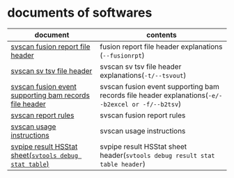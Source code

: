# documents of softwares

|document | contents
|---------|---------
|[svscan fusion report file header](./doc/svscan.fusion.result.header.md)|fusion report file header explanations (```--fusionrpt```)
|[svscan sv tsv file header](./doc/svscan.sv.result.header.md)|svscan sv tsv file header explanations(```-t/--tsvout```)
|[svscan fusion event supporting bam records file header](./doc/svscan.fusion.reads.header.md)|svscan fusion event supporting bam records file header explanations(```-e/--b2excel or -f/--b2tsv```)
|[svscan report rules](./doc/svscan.fusion.report.rules.md)|svscan fusion report rules
|[svscan usage instructions](./doc/svscan.usage.instructions.md)|svscan usage instructions
|[svpipe result HSStat sheet(```svtools debug stat table```)](./doc/svpipe.HSStat.sheet.header.md)|svpipe result HSStat sheet header(```svtools debug result stat table header```)